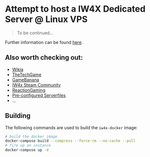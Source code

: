 # Attempt to host a IW4X Dedicated Server @ Linux VPS

> To be continued...

Further information can be found [here](https://reactiongaming.us/community/resources/categories/mw2-mods.3/).

## Also worth checking out:

- [Wikia](https://callofduty.fandom.com/wiki/Developer_console)
- [TheTechGame](https://www.thetechgame.com/Archives/t=3221243/huge-mw2-dvar-list-managed-code-list.html)
- [GameBanana](https://gamebanana.com/skins/games/3291)
- [IW4x Steam Community](https://steamcommunity.com/groups/IW4X/discussions/0/)
- [ReactionGaming](https://reactiongaming.us/community/resources/categories/mw2-mods.3/)
- [Pre-configured Serverfiles](https://steamcommunity.com/linkfilter/?url=https://cdn.discordapp.com/attachments/219514629703860235/309010603484381186/IW4x_prebuilddediconfig.zip)
- ...

## Building

The following commands are used to build the `iw4x-docker` image:

```sh
# build the docker image
docker-compose build --compress --force-rm --no-cache --pull
# fire up an instance
docker-compose up -d
```
